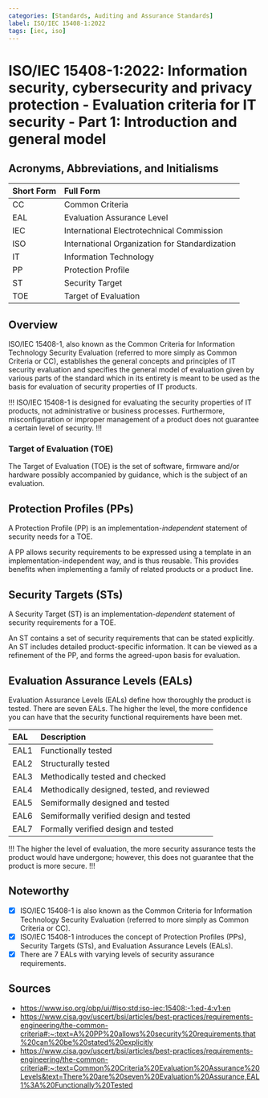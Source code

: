 ```yaml
---
categories: [Standards, Auditing and Assurance Standards]
label: ISO/IEC 15408-1:2022
tags: [iec, iso]
---
```


# ISO/IEC 15408-1:2022: Information security, cybersecurity and privacy protection - Evaluation criteria for IT security - Part 1: Introduction and general model

## Acronyms, Abbreviations, and Initialisms

Short Form | Full Form
:--- | :---
CC | Common Criteria
EAL	| Evaluation Assurance Level
IEC	| International Electrotechnical Commission
ISO	| International Organization for Standardization
IT | Information Technology
PP | Protection Profile
ST | Security Target
TOE | Target of Evaluation

## Overview

ISO/IEC 15408-1, also known as the Common Criteria for Information Technology Security Evaluation (referred to more simply as Common Criteria or CC), establishes the general concepts and principles of IT security evaluation and specifies the general model of evaluation given by various parts of the standard which in its entirety is meant to be used as the basis for evaluation of security properties of IT products.

!!!
ISO/IEC 15408-1 is designed for evaluating the security properties of IT products, not administrative or business processes. Furthermore, misconfiguration or improper management of a product does not guarantee a certain level of security.
!!!

### Target of Evaluation (TOE)

The Target of Evaluation (TOE) is the set of software, firmware and/or hardware possibly accompanied by guidance, which is the subject of an evaluation.

## Protection Profiles (PPs)

A Protection Profile (PP) is an implementation-*independent* statement of security needs for a TOE.

A PP allows security requirements to be expressed using a template in an implementation-independent way, and is thus reusable. This provides benefits when implementing a family of related products or a product line.

## Security Targets (STs)

A Security Target (ST) is an implementation-*dependent* statement of security requirements for a TOE.

An ST contains a set of security requirements that can be stated explicitly. An ST includes detailed product-specific information. It can be viewed as a refinement of the PP, and forms the agreed-upon basis for evaluation.

## Evaluation Assurance Levels (EALs)

Evaluation Assurance Levels (EALs) define how thoroughly the product is tested. There are seven EALs. The higher the level, the more confidence you can have that the security functional requirements have been met.

EAL | Description
:--- | :---
EAL1 | Functionally tested
EAL2 | Structurally tested
EAL3 | Methodically tested and checked
EAL4 | Methodically designed, tested, and reviewed
EAL5 | Semiformally designed and tested
EAL6 | Semiformally verified design and tested
EAL7 | Formally verified design and tested

!!!
The higher the level of evaluation, the more security assurance tests the product would have undergone; however, this does not guarantee that the product is more secure.
!!!

## Noteworthy

- [x] ISO/IEC 15408-1 is also known as the Common Criteria for Information Technology Security Evaluation (referred to more simply as Common Criteria or CC).
- [x] ISO/IEC 15408-1 introduces the concept of Protection Profiles (PPs), Security Targets (STs), and Evaluation Assurance Levels (EALs).
- [x] There are 7 EALs with varying levels of security assurance requirements.

## Sources

- https://www.iso.org/obp/ui/#iso:std:iso-iec:15408:-1:ed-4:v1:en
- https://www.cisa.gov/uscert/bsi/articles/best-practices/requirements-engineering/the-common-criteria#:~:text=A%20PP%20allows%20security%20requirements,that%20can%20be%20stated%20explicitly
- https://www.cisa.gov/uscert/bsi/articles/best-practices/requirements-engineering/the-common-criteria#:~:text=Common%20Criteria%20Evaluation%20Assurance%20Levels&text=There%20are%20seven%20Evaluation%20Assurance,EAL1%3A%20Functionally%20Tested